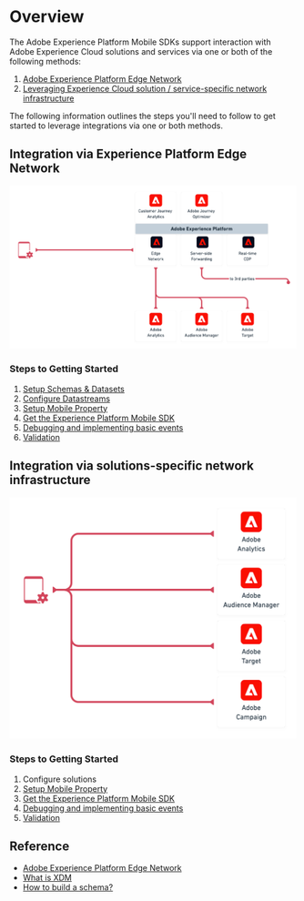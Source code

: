 # Overview

The Adobe Experience Platform Mobile SDKs support interaction with Adobe Experience Cloud solutions and services via one or both of the following methods:

1. [Adobe Experience Platform Edge Network](overview.md#integration-via-experience-platform-edge-network)
2. [Leveraging Experience Cloud solution / service-specific network infrastructure](overview.md#integration-via-solutions-specific-network-infrastructure)

The following information outlines the steps you'll need to follow to get started to leverage integrations via one or both methods.

## Integration via Experience Platform Edge Network

![](../.gitbook/assets/1-img.png)

### Steps to Getting Started

1. [Setup Schemas & Datasets](setup-schemas-and-datasets.md)
2. [Configure Datastreams](configure-datastreams.md)
3. [Setup Mobile Property](create-a-mobile-property.md)
4. [Get the Experience Platform Mobile SDK](get-the-sdk.md)
5. [Debugging and implementing basic events](enable-debug-logging.md)
6. [Validation](validate.md)

## Integration via solutions-specific network infrastructure

![](../.gitbook/assets/2-img.png)

### Steps to Getting Started

1. Configure solutions
2. [Setup Mobile Property](create-a-mobile-property.md)
3. [Get the Experience Platform Mobile SDK](get-the-sdk.md)
4. [Debugging and implementing basic events](enable-debug-logging.md)
5. [Validation](validate.md)

## Reference

* [Adobe Experience Platform Edge Network](https://experienceleague.adobe.com/docs/web-sdk-learn/tutorials/introduction-to-web-sdk-and-edge-network.html?lang=en)
* [What is XDM](https://experienceleague.adobe.com/docs/experience-platform/xdm/home.html?lang=en)
* [How to build a schema?](https://experienceleague.adobe.com/docs/experience-platform/xdm/schema/composition.html?lang=en#schema)

